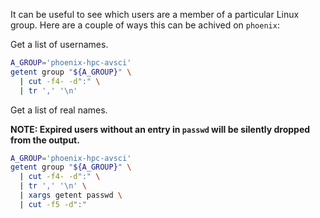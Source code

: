 It can be useful to see which users are a member of a particular Linux group. Here are a couple of ways this can be
achived on `phoenix`:

Get a list of usernames.

```bash
A_GROUP='phoenix-hpc-avsci'
getent group "${A_GROUP}" \
  | cut -f4- -d":" \
  | tr ',' '\n'
```

Get a list of real names.

**NOTE: Expired users without an entry in `passwd` will be silently dropped from the output.**

```bash
A_GROUP='phoenix-hpc-avsci'
getent group "${A_GROUP}" \
  | cut -f4- -d":" \
  | tr ',' '\n' \
  | xargs getent passwd \
  | cut -f5 -d":"
```
